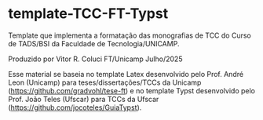 # template-TCC-FT-Typst

Template que implementa a formatação das monografias de TCC do 
Curso de TADS/BSI da Faculdade de Tecnologia/UNICAMP.

Produzido por Vitor R. Coluci FT/Unicamp
Julho/2025

Esse material se baseia no template Latex desenvolvido pelo Prof. André Leon (Unicamp) para teses/dissertações/TCCs da Unicamp (https://github.com/gradvohl/tese-ft)
e no template Typst desenvolvido pelo Prof. João Teles (Ufscar) para TCCs da Ufscar (https://github.com/jocoteles/GuiaTypst).
